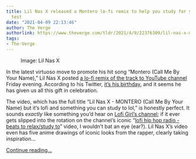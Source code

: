 ```yaml
---
title: Lil Nas X released a Montero lo-fi remix to help you study for your Demonology
  test
date: "2021-04-09 22:13:46"
author: The Verge
authorlink: https://www.theverge.com/tldr/2021/4/9/22376309/lil-nas-x-montero-call-me-by-your-name-lo-fi-remix
tags:
- The-Verge
---
```

<figure>
      <img alt="" src="https://cdn.vox-cdn.com/thumbor/_RRssDjlhrMOz7tV4lIEf54TFTc=/150x0:1770x1080/1310x873/cdn.vox-cdn.com/uploads/chorus_image/image/69104169/Screen_Shot_2021_04_09_at_2.31.17_PM.0.png" />
        <figcaption>Image: Lil Nas X</figcaption>
    </figure>

  <p id="mqeGBQ">In the latest virtuoso move to promote his hit song “Montero (Call Me By Your Name),” Lil Nas X posted <a href="https://www.youtube.com/watch?v=dgh-zQJICbU">a lo-fi remix of the track to YouTube channel</a> Friday evening. According to his Twitter, <a href="https://twitter.com/LilNasX/status/1380526435782127620">it’s his birthday</a>, and it seems he has given us all this gift in celebration.</p>
<p id="MPO9Al">The video, which has the full title “Lil Nas X - MONTERO (Call Me By Your Name) but it’s lofi and something you can study to lol,” is honestly perfect. It sounds <em>exactly</em> like something you’d hear on <a href="https://www.youtube.com/channel/UCSJ4gkVC6NrvII8umztf0Ow">Lofi Girl’s channel</a>; if it ever gets slipped into the rotation on the channel’s iconic “<a href="https://www.youtube.com/watch?v=5qap5aO4i9A">lofi hip hop radio - beats to relax/study to</a>” video, I wouldn’t bat an eye (ear?). Lil Nas X’s video even has five anime drawings of iconic looks from the rapper, clearly taking inspiration...</p>
  <p>
    <a href="https://www.theverge.com/tldr/2021/4/9/22376309/lil-nas-x-montero-call-me-by-your-name-lo-fi-remix">Continue reading&hellip;</a>
  </p>